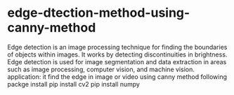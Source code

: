 # edge-dtection-method-using-canny-method
Edge detection is an image processing technique for finding the boundaries of objects within images. It works by detecting discontinuities in brightness.
Edge detection is used for image segmentation and data extraction in areas such as image processing, computer vision, and machine vision.
application:
it find the edge in image or video using canny method
following packge install
pip install cv2
pip install numpy
